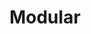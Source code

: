 ---
layout: post-list
title: Modular
description: Posts about my forays into the modular synthesizer world.
permalink: /blog/modular/
category: [blog, modular]
list_title: Posts in category 'Modular'
---